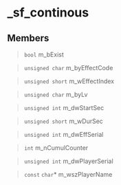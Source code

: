 # _sf_continous
 
## Members
 
> `bool` m_bExist
 
> `unsigned char` m_byEffectCode
 
> `unsigned short` m_wEffectIndex
 
> `unsigned char` m_byLv
 
> `unsigned int` m_dwStartSec
 
> `unsigned short` m_wDurSec
 
> `unsigned int` m_dwEffSerial
 
> `int` m_nCumulCounter
 
> `unsigned int` m_dwPlayerSerial
 
> `const` `char`* m_wszPlayerName
 
